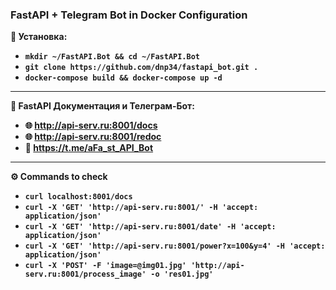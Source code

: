 ### FastAPI + Telegram Bot in Docker Configuration

**💾 Установка:**

- **`mkdir ~/FastAPI.Bot && cd ~/FastAPI.Bot`**
- **`git clone https://github.com/dnp34/fastapi_bot.git .`**
- **`docker-compose build && docker-compose up -d`**

---

**📡 FastAPI Документация и Телеграм-Бот:**

- **🌐 http://api-serv.ru:8001/docs**
- **🌐 http://api-serv.ru:8001/redoc**
- **💎 https://t.me/aFa_st_API_Bot**

---

**⚙️ Commands to check**

- **`curl localhost:8001/docs`**
- **`curl -X 'GET' 'http://api-serv.ru:8001/' -H 'accept: application/json'`**
- **`curl -X 'GET' 'http://api-serv.ru:8001/date' -H 'accept: application/json'`**
- **`curl -X 'GET' 'http://api-serv.ru:8001/power?x=100&y=4' -H 'accept: application/json'`**
- **`curl -X 'POST' -F 'image=@img01.jpg' 'http://api-serv.ru:8001/process_image' -o 'res01.jpg'`**
